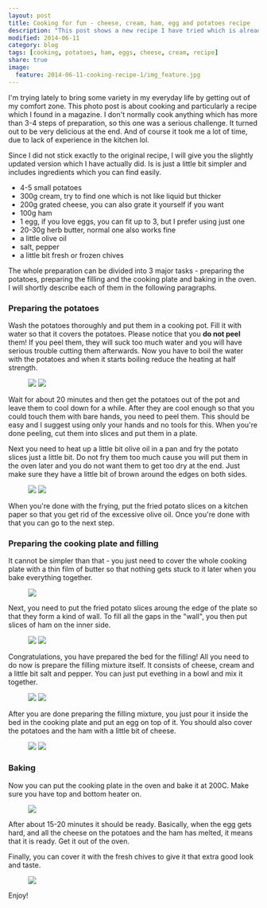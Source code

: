 ```yaml
---
layout: post
title: Cooking for fun - cheese, cream, ham, egg and potatoes recipe
description: "This post shows a new recipe I have tried which is already one of my favourites"
modified: 2014-06-11
category: blog
tags: [cooking, potatoes, ham, eggs, cheese, cream, recipe]
share: true
image:
  feature: 2014-06-11-cooking-recipe-1/img_feature.jpg
---
```


I'm trying lately to bring some variety in my everyday life by getting out of my comfort zone. This photo post is about cooking and particularly a recipe which I found in a magazine. I don't normally cook anything which has more than 3-4 steps of preparation, so this one was a serious challenge. It turned out to be very delicious at the end. And of course it took me a lot of time, due to lack of experience in the kitchen lol.

Since I did not stick exactly to the original recipe, I will give you the slightly updated version which I have actually did. Is is just a little bit simpler and includes ingredients which you can find easily.

- 4-5 small potatoes
- 300g cream, try to find one which is not like liquid but thicker
- 200g grated cheese, you can also grate it yourself if you want
- 100g ham
- 1 egg, if you love eggs, you can fit up to 3, but I prefer using just one
- 20-30g herb butter, normal one also works fine
- a little olive oil
- salt, pepper
- a little bit fresh or frozen chives

The whole preparation can be divided into 3 major tasks - preparing the potatoes, preparing the filling and the cooking plate and baking in the oven. I will shortly describe each of them in the following paragraphs.

### Preparing the potatoes

Wash the potatoes thoroughly and put them in a cooking pot. Fill it with water so that it covers the potatoes. Please notice that you **do not peel** them! If you peel them, they will suck too much water and you will have serious trouble cutting them afterwards. Now you have to boil the water with the potatoes and when it starts boiling reduce the heating at half strength. 

<figure class="half">
	<a href="{{ site.url }}/images/2014-06-11-cooking-recipe-1/img_1.jpg"><img src="{{ site.url }}/images/2014-06-11-cooking-recipe-1/img_1.jpg"></a>
    <a href="{{ site.url }}/images/2014-06-11-cooking-recipe-1/img_2.jpg"><img src="{{ site.url }}/images/2014-06-11-cooking-recipe-1/img_2.jpg"></a>
</figure>

Wait for about 20 minutes and then get the potatoes out of the pot and leave them to cool down for a while. After they are cool enough so that you could touch them with bare hands, you need to peel them. This should be easy and I suggest using only your hands and no tools for this. When you're done peeling, cut them into slices and put them in a plate.

Next you need to heat up a little bit olive oil in a pan and fry the potato slices just a little bit. Do not fry them too much cause you will put them in the oven later and you do not want them to get too dry at the end. Just make sure they have a little bit of brown around the edges on both sides.

<figure class="half">
	<a href="{{ site.url }}/images/2014-06-11-cooking-recipe-1/img_3.jpg"><img src="{{ site.url }}/images/2014-06-11-cooking-recipe-1/img_3.jpg"></a>
    <a href="{{ site.url }}/images/2014-06-11-cooking-recipe-1/img_4.jpg"><img src="{{ site.url }}/images/2014-06-11-cooking-recipe-1/img_4.jpg"></a>
</figure>

When you're done with the frying, put the fried potato slices on a kitchen paper so that you get rid of the excessive olive oil. Once you're done with that you can go to the next step.

### Preparing the cooking plate and filling
It cannot be simpler than that - you just need to cover the whole cooking plate with a thin film of butter so that nothing gets stuck to it  later when you bake everything together.

<figure>
	<a href="{{ site.url }}/images/2014-06-11-cooking-recipe-1/img_5.jpg"><img src="{{ site.url }}/images/2014-06-11-cooking-recipe-1/img_5.jpg"></a>
</figure>

Next, you need to put the fried potato slices aroung the edge of the plate so that they form a kind of wall. To fill all the gaps in the "wall", you then put slices of ham on the inner side.

<figure class="half">
	<a href="{{ site.url }}/images/2014-06-11-cooking-recipe-1/img_6.jpg"><img src="{{ site.url }}/images/2014-06-11-cooking-recipe-1/img_6.jpg"></a>
    <a href="{{ site.url }}/images/2014-06-11-cooking-recipe-1/img_7.jpg"><img src="{{ site.url }}/images/2014-06-11-cooking-recipe-1/img_7.jpg"></a>
</figure>

Congratulations, you have prepared the bed for the filling! All you need to do now is prepare the filling mixture itself. It consists of cheese, cream and a little bit salt and pepper. You can just put evething in a bowl and mix it together.

<figure class="half">
	<a href="{{ site.url }}/images/2014-06-11-cooking-recipe-1/img_8.jpg"><img src="{{ site.url }}/images/2014-06-11-cooking-recipe-1/img_8.jpg"></a>
    <a href="{{ site.url }}/images/2014-06-11-cooking-recipe-1/img_9.jpg"><img src="{{ site.url }}/images/2014-06-11-cooking-recipe-1/img_9.jpg"></a>
</figure>

After you are done preparing the filling mixture, you just pour it inside the bed in the cooking plate and put an egg on top of it. You should also cover the potatoes and the ham with a little bit of cheese.

<figure class="half">
	<a href="{{ site.url }}/images/2014-06-11-cooking-recipe-1/img_10.jpg"><img src="{{ site.url }}/images/2014-06-11-cooking-recipe-1/img_10.jpg"></a>
    <a href="{{ site.url }}/images/2014-06-11-cooking-recipe-1/img_11.jpg"><img src="{{ site.url }}/images/2014-06-11-cooking-recipe-1/img_11.jpg"></a>
</figure>

### Baking
Now you can put the cooking plate in the oven and bake it at 200C. Make sure you have top and bottom heater on. 

<figure>
	<a href="{{ site.url }}/images/2014-06-11-cooking-recipe-1/img_12.jpg"><img src="{{ site.url }}/images/2014-06-11-cooking-recipe-1/img_12.jpg"></a>
</figure>

After about 15-20 minutes it should be ready. Basically, when the egg gets hard, and all the cheese on the potatoes and the ham has melted, it means that it is ready. Get it out of the oven.

Finally, you can cover it with the fresh chives to give it that extra good look and taste.

<figure>
	<a href="{{ site.url }}/images/2014-06-11-cooking-recipe-1/img_13.jpg"><img src="{{ site.url }}/images/2014-06-11-cooking-recipe-1/img_13.jpg"></a>
</figure>

Enjoy!